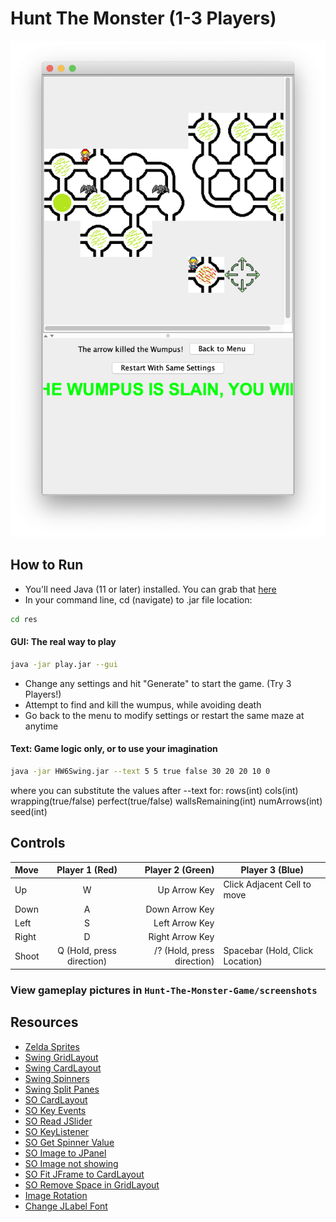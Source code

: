 # Hunt The Monster (1-3 Players)

![gameplay](https://github.com/philipbutler/Hunt-The-Monster-Game/blob/main/screenshots/Screen%20Shot%202020-12-07%20at%209.23.25%20PM.png)

## How to Run
- You'll need Java (11 or later) installed. You can grab that [here](https://www.oracle.com/java/technologies/downloads/#jdk19-mac)
- In your command line, cd (navigate) to .jar file location:
```sh
cd res
```

#### GUI: The real way to play
```sh
java -jar play.jar --gui
```
- Change any settings and hit "Generate" to start the game. (Try 3 Players!)
- Attempt to find and kill the wumpus, while avoiding death
- Go back to the menu to modify settings or restart the same maze at anytime

#### Text: Game logic only, or to use your imagination
```sh
java -jar HW6Swing.jar --text 5 5 true false 30 20 20 10 0
```
where you can substitute the values after --text for: rows(int) cols(int) wrapping(true/false) perfect(true/false) wallsRemaining(int) numArrows(int) seed(int)

## Controls

| Move  |      Player 1 (Red)       |           Player 2 (Green) | Player 3 (Blue)                 |
|:------|:-------------------------:|---------------------------:|---------------------------------|
| Up    |             W             |               Up Arrow Key | Click Adjacent Cell to move     |
| Down  |             A             |             Down Arrow Key |                                 |
| Left  |             S             |             Left Arrow Key |                                 |
| Right |             D             |            Right Arrow Key |                                 |
| Shoot | Q (Hold, press direction) | /? (Hold, press direction) | Spacebar (Hold, Click Location) |

### View gameplay pictures in `Hunt-The-Monster-Game/screenshots`
## Resources
- [Zelda Sprites](https://zelda.gamepedia.com/Category:Four_Swords_Sprites)
- [Swing GridLayout](https://docs.oracle.com/javase/tutorial/uiswing/layout/grid.html)
- [Swing CardLayout](https://docs.oracle.com/javase/tutorial/uiswing/layout/card.html)
- [Swing Spinners](http://docs.oracle.com/javase/tutorial/uiswing/components/spinner.html)
- [Swing Split Panes](https://docs.oracle.com/javase/tutorial/uiswing/components/splitpane.html)
- [SO CardLayout](https://stackoverflow.com/questions/20922913/how-to-make-swing-windows-switch-between-content/20922950)
- [SO Key Events](https://stackoverflow.com/questions/8961938/java-keylistener-not-registering-arrow-keys)
- [SO Read JSlider](https://stackoverflow.com/questions/16586867/read-the-value-of-a-jslider)
- [SO KeyListener](https://stackoverflow.com/questions/29962395/how-to-write-a-keylistener-for-javafx)
- [SO Get Spinner Value](https://stackoverflow.com/questions/15400781/how-to-get-int-value-from-spinner)
- [SO Image to JPanel](https://stackoverflow.com/questions/299495/how-to-add-an-image-to-a-jpanel)
- [SO Image not showing](https://stackoverflow.com/questions/50456806/jlayeredpane-image-not-showing-up)
- [SO Fit JFrame to CardLayout](https://stackoverflow.com/questions/8277834/how-to-set-a-jframe-size-to-fit-the-cardlayout-displayed-jpanel/8279991#8279991)
- [SO Remove Space in GridLayout](https://stackoverflow.com/questions/31259373/how-to-remove-space-between-imageicons-in-gridlayout-java)
- [Image Rotation](https://blog.idrsolutions.com/2019/05/image-rotation-in-java/)
- [Change JLabel Font](https://www.tutorialspoint.com/how-to-change-jlabel-font-in-java)
